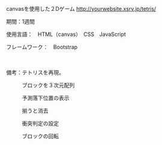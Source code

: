canvasを使用した２Dゲーム
http://yourwebsite.xsrv.jp/tetris/

期間：1週間

使用言語：　HTML（canvas）　CSS　JavaScript

フレームワーク：　Bootstrap

　　　

備考：テトリスを再現。

　　　ブロックを３次元配列

　　　予測落下位置の表示

　　　揃うと消去

　　　衝突判定の設定

　　　ブロックの回転




　　　
